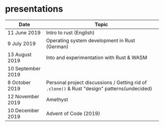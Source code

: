 # presentations

Date | Topic
-----|--------
11 June 2019 | Intro to rust (English)
9 July 2019 | Operating system development in Rust (German)
13 August 2019 | Into and experimentation with Rust & WASM
10 September 2019 | 
8 October 2019 | Personal project discussions / Getting rid of `.clone()` & Rust "design" patterns(undecided)
12 November 2019 | Amethyst 
10 December 2019 | Advent of Code (2019)
